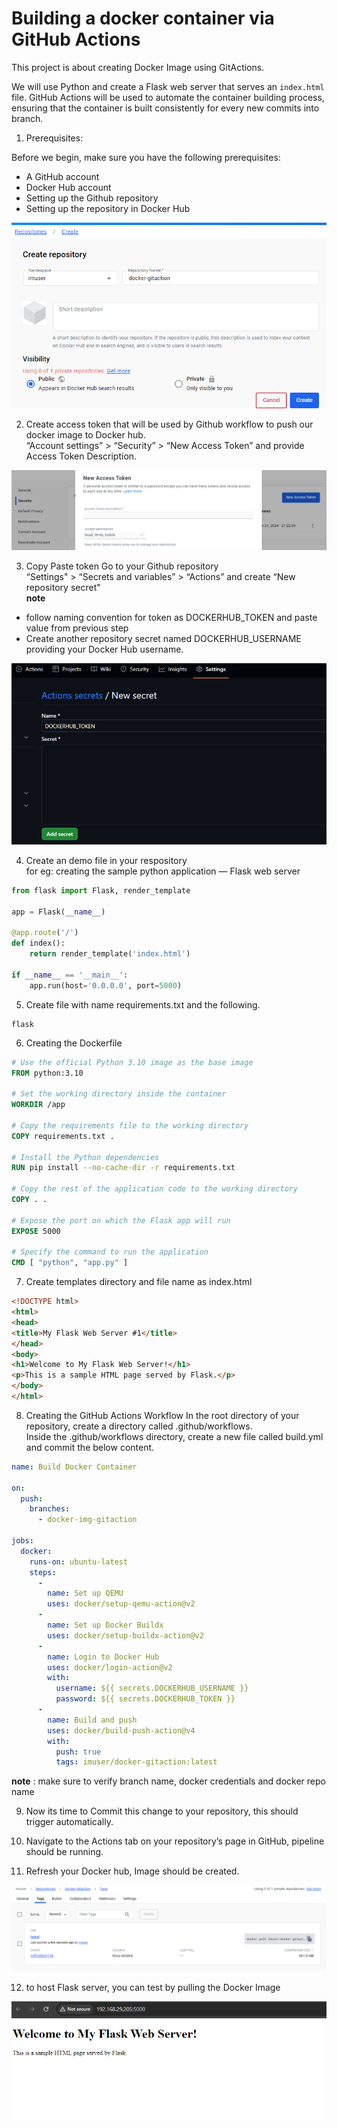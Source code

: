 # Building a docker container via GitHub Actions

This project is about creating Docker Image using GitActions.

We will use Python and create a Flask web server that serves an `index.html` file. GitHub Actions will be used to automate the container building process, ensuring that the container is built consistently for every new commits into branch.

1. Prerequisites:

Before we begin, make sure you have the following prerequisites:

* A GitHub account
* Docker Hub account
* Setting up the Github repository
* Setting up the repository in Docker Hub

![Alt text](./png/image-1.png)

2. Create access token that will be used by Github workflow to push our docker image to Docker hub.  
“Account settings” > “Security” > “New Access Token” and provide Access Token Description.

![Alt text](./png/image-2.png)

3. Copy Paste token Go to your Github repository  
“Settings" > “Secrets and variables” > “Actions” and create “New repository secret"  
**note** 
* follow naming convention for token as DOCKERHUB_TOKEN and paste value from previous step
* Create another repository secret named DOCKERHUB_USERNAME providing your Docker Hub username.

![Alt text](./png/image-3.png)

4. Create an demo file in your respository  
for eg: creating the sample python application — Flask web server  
```python
from flask import Flask, render_template

app = Flask(__name__)

@app.route('/')
def index():
    return render_template('index.html')

if __name__ == '__main__':
    app.run(host='0.0.0.0', port=5000)
```

5. Create file with name requirements.txt and the following.
```text
flask
```

6. Creating the Dockerfile
```Dockerfile
# Use the official Python 3.10 image as the base image
FROM python:3.10

# Set the working directory inside the container
WORKDIR /app

# Copy the requirements file to the working directory
COPY requirements.txt .

# Install the Python dependencies
RUN pip install --no-cache-dir -r requirements.txt

# Copy the rest of the application code to the working directory
COPY . .

# Expose the port on which the Flask app will run
EXPOSE 5000

# Specify the command to run the application
CMD [ "python", "app.py" ]
```


7. Create templates directory and file name as index.html
```html
<!DOCTYPE html>
<html>
<head>
<title>My Flask Web Server #1</title>
</head>
<body>
<h1>Welcome to My Flask Web Server!</h1>
<p>This is a sample HTML page served by Flask.</p>
</body>
</html>
```

8. Creating the GitHub Actions Workflow
In the root directory of your repository, create a directory called .github/workflows.  
Inside the .github/workflows directory, create a new file called build.yml and commit the below content.
```yaml
name: Build Docker Container

on:
  push:
    branches:
      - docker-img-gitaction 

jobs:
  docker:
    runs-on: ubuntu-latest
    steps:
      -
        name: Set up QEMU
        uses: docker/setup-qemu-action@v2
      -
        name: Set up Docker Buildx
        uses: docker/setup-buildx-action@v2
      -
        name: Login to Docker Hub
        uses: docker/login-action@v2
        with:
          username: ${{ secrets.DOCKERHUB_USERNAME }}
          password: ${{ secrets.DOCKERHUB_TOKEN }}
      -
        name: Build and push
        uses: docker/build-push-action@v4
        with:
          push: true
          tags: imuser/docker-gitaction:latest

```
**note** : make sure to verify branch name, docker credentials and docker repo name

9. Now its time to Commit this change to your repository, this should trigger automatically.

10. Navigate to the Actions tab on your repository’s page in GitHub, pipeline should be running.

11. Refresh your Docker hub, Image should be created.

![Alt text](./png/image.png)

12. to host Flask server, you can test by pulling the Docker Image

![Alt text](./png/image-4.png)

